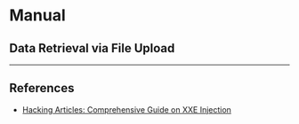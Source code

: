 # Manual

## Data Retrieval via File Upload

---
## References

- [Hacking Articles: Comprehensive Guide on XXE Injection](https://www.hackingarticles.in/comprehensive-guide-on-xxe-injection/)